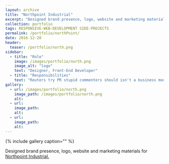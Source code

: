 ```yaml
---
layout: archive
title: "Northpoint Industrial"
excerpt: "Designed brand presence, logo, website and marketing materials for [Northpoint Industrial.](http://northpointind.com/)"
collection: portfolio
tags: RESPONSIVE-WEB-DEVELOPMENT SIDE-PROJECTS
permalink: /portfolio/northPoint/
date: 2016-12-20
header:
  teaser: /portfolio/north.png
sidebar:
  - title: "Role"
    image: /images/portfolio/north.png
    image_alt: "logo"
    text: "Designer, Front-End Developer"
  - title: "Responsibilities"
    text: "Reuters try PR stupid commenters should isn't a business model"
gallery:
  - url: /images/portfolio/north.png
    image_path: /images/portfolio/north.png
    alt:
  - url:
    image_path:
    alt:
  - url:
    image_path:
    alt:
---
```


{% include gallery caption="" %}

Designed brand presence, logo, website and marketing materials for [Northpoint Industrial.](http://northpointind.com/)
